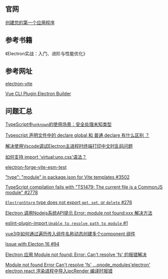 ## 官网

[创建您的第一个应用程序](https://www.electronjs.org/zh/docs/latest/tutorial/tutorial-first-app)

## 参考书籍

《Electron实战：入门、进阶与性能优化》

## 参考网址

[electron-vite](https://cn.electron-vite.org/guide/)

[Vue CLI Plugin Electron Builder](https://nklayman.github.io/vue-cli-plugin-electron-builder/guide/)

## 问题汇总

[TypeScript中`unknown`的使用场景：安全处理未知类型](https://blog.csdn.net/qq_41791705/article/details/138657794)

[Typescript 声明文件中的 declare global 和 普通 declare 有什么区别 ？](https://segmentfault.com/q/1010000016173914)

[解决使用Vscode调试Electron主进程时终端打印中文时乱码问题](https://juejin.cn/post/7341962661825200179)

[如何支持 import 'virtual:uno.css'语法？](https://segmentfault.com/q/1010000043642556)

[electron-forge-vite-esm-test](https://github.com/jdms754/electron-forge-vite-esm-test)

["type": "module" in package.json for Vite templates #3502](https://github.com/electron/forge/issues/3502)

[TypeScript compilation fails with "TS1479: The current file is a CommonJS module" #2778](https://github.com/tailwindlabs/headlessui/discussions/2778)

[`ElectronStore` type does not export `get`, `set`, or `delete` #276](https://github.com/sindresorhus/electron-store/issues/276)

[Electron 调用Nodejs系统API提示 Error: module not found:xxx 解决方法](https://blog.csdn.net/tekin_cn/article/details/135221911)

[eslint-plugin-import `Unable to resolve path to module` #1](https://github.com/zhbhun/blog/issues/1)

[vue3中如何通过遍历传入组件名称动态创建多个component 组件](https://www.cnblogs.com/beileixinqing/p/17247302.html)

[Issue with Electon 16 #94](https://github.com/electron/remote/issues/94)

[Electron 应用 Module not found: Error: Can't resolve 'fs' 的报错解决](https://juejin.cn/post/6997943277131431943)

[Module not found Error Can't resolve 'fs'  ...onode_modules'electron'
electron react 渲染进程中导入ipcRender 编译时报错](https://note.youdao.com/ynoteshare/index.html?id=1cb7088f7971b8650a4847d8a75f6b89&type=note&_time=1649077487513)



